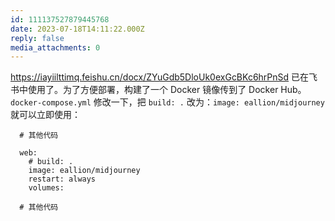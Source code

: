```yaml
---
id: 111137527879445768
date: 2023-07-18T14:11:22.000Z
reply: false
media_attachments: 0
---
```


https://iayiilttimq.feishu.cn/docx/ZYuGdb5DloUk0exGcBKc6hrPnSd 已在飞书中使用了。为了方便部署，构建了一个 Docker 镜像传到了 Docker Hub。`docker-compose.yml` 修改一下，把 `build: .` 改为：`image: eallion/midjourney` 就可以立即使用：
    
    
      # 其他代码
    
      web:
        # build: .
        image: eallion/midjourney
        restart: always
        volumes:
    
      # 其他代码
    

